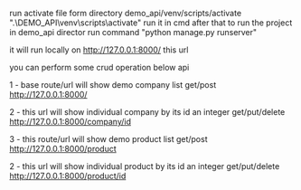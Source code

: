 run activate file form directory demo_api/venv/scripts/activate 
".\DEMO_API\venv\scripts\activate" run it in cmd
after that to run the project in demo_api director run command "python manage.py runserver"

it will run locally on http://127.0.0.1:8000/ this url

you can perform some crud operation below api

1 - base route/url will show demo company list
get/post
http://127.0.0.1:8000/

2 - this url will show individual company by its id an integer
get/put/delete
http://127.0.0.1:8000/company/id 

3 - this route/url will show demo product list
get/post
http://127.0.0.1:8000/product

2 - this url will show individual product by its id an integer
get/put/delete
http://127.0.0.1:8000/product/id 



